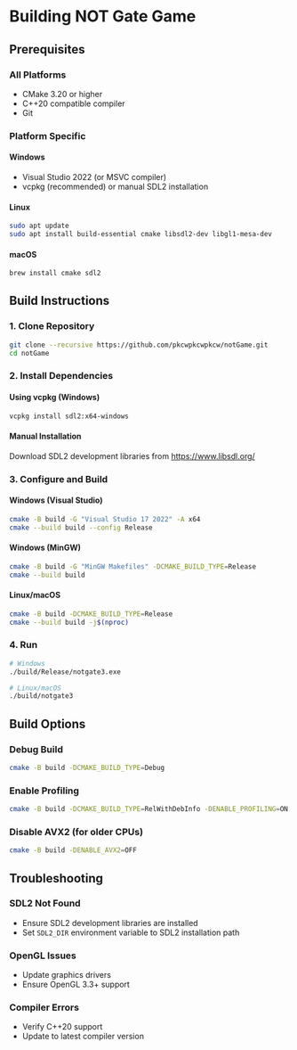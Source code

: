 # Building NOT Gate Game

## Prerequisites

### All Platforms
- CMake 3.20 or higher
- C++20 compatible compiler
- Git

### Platform Specific

#### Windows
- Visual Studio 2022 (or MSVC compiler)
- vcpkg (recommended) or manual SDL2 installation

#### Linux
```bash
sudo apt update
sudo apt install build-essential cmake libsdl2-dev libgl1-mesa-dev
```

#### macOS
```bash
brew install cmake sdl2
```

## Build Instructions

### 1. Clone Repository
```bash
git clone --recursive https://github.com/pkcwpkcwpkcw/notGame.git
cd notGame
```

### 2. Install Dependencies

#### Using vcpkg (Windows)
```bash
vcpkg install sdl2:x64-windows
```

#### Manual Installation
Download SDL2 development libraries from https://www.libsdl.org/

### 3. Configure and Build

#### Windows (Visual Studio)
```bash
cmake -B build -G "Visual Studio 17 2022" -A x64
cmake --build build --config Release
```

#### Windows (MinGW)
```bash
cmake -B build -G "MinGW Makefiles" -DCMAKE_BUILD_TYPE=Release
cmake --build build
```

#### Linux/macOS
```bash
cmake -B build -DCMAKE_BUILD_TYPE=Release
cmake --build build -j$(nproc)
```

### 4. Run
```bash
# Windows
./build/Release/notgate3.exe

# Linux/macOS  
./build/notgate3
```

## Build Options

### Debug Build
```bash
cmake -B build -DCMAKE_BUILD_TYPE=Debug
```

### Enable Profiling
```bash
cmake -B build -DCMAKE_BUILD_TYPE=RelWithDebInfo -DENABLE_PROFILING=ON
```

### Disable AVX2 (for older CPUs)
```bash
cmake -B build -DENABLE_AVX2=OFF
```

## Troubleshooting

### SDL2 Not Found
- Ensure SDL2 development libraries are installed
- Set `SDL2_DIR` environment variable to SDL2 installation path

### OpenGL Issues
- Update graphics drivers
- Ensure OpenGL 3.3+ support

### Compiler Errors
- Verify C++20 support
- Update to latest compiler version